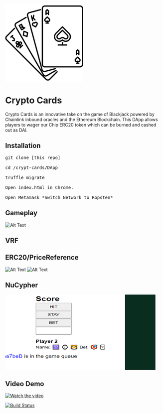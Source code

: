 <img src="logo.png" height="250" width="250">

# Crypto Cards
Crypto Cards is an innovative take on the game of Blackjack powered by Chainlink inbound oracles and the Ethereum Blockchain. This DApp allows players to wager our Chip ERC20 token which can be burned and cashed out as DAI.

## Installation
<pre>
git clone [this repo]

cd /crypt-cards/DApp

truffle migrate

Open index.html in Chrome.

Open Metamask *Switch Network to Ropsten*
</pre>

## Gameplay
![Alt Text](https://media.giphy.com/media/lrzMxw9R4uCkJzfgOi/giphy.gif)

## VRF


## ERC20/PriceReference
![Alt Text](https://media.giphy.com/media/MAp4x5x5Rub2EQSTXr/giphy.gif)
![Alt Text](https://media.giphy.com/media/Qx5dDgvgAnH4TjW6K7/giphy.gif)

## NuCypher
<img src="nucypher-clip.png" height="242" width="482">

## Video Demo
[![Watch the video](https://i.imgur.com/vKb2F1B.png)](https://youtu.be/vt5fpE0bzSY)

[![Build Status](https://travis-ci.org/coderrick/drill.svg?branch=master)](https://travis-ci.org/coderrick/drill)
